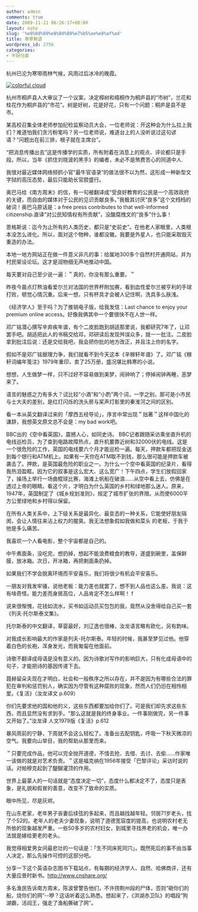 ```yaml
---
author: admin
comments: true
date: 2009-11-21 06:26:17+00:00
layout: note
slug: '%e8%8d%89%e8%8d%89%e7%b5%ae%e8%af%ad'
title: 草草絮语
wordpress_id: 2756
categories:
- 不好归类
---
```


杭州已沦为寒带雨林气候，风雨过后冰冷的晚霞。

[![colorful cloud](http://farm3.static.flickr.com/2782/4111211455_19f4a0125d.jpg)](http://www.flickr.com/photos/lookoo/4111211455/)

杭州市桐庐县人大审议了一个议案，决定樟树和梧桐作为桐庐县的“市树”，兰花和桂花作为桐庐县的“市花”。树是好树，花是好花，只有一个问题：桐庐是县不是市。

某高校召集全体老师参加纪检监察动员大会，一位老师说：开这种会为什么拉上我们？难道怕我们贪污粉笔吗？另一位老师说，难道台上的人没听说过这句谚语？“问题出在前三排，根子就在主席台”。

“把消息传播出去”这是传播学的实质，所有附着在消息上的观点、评论都只是手段。所以，当年《抓住刘晓波的黑手》的编者，未必不是煞费苦心的同道中人. 

我很对最近媒体网络频抓小官“最牛官语录”的做法很不以为然，这形成一种新型文字狱的高压态势，最后只能助长官腔盛行。  

奥巴马给《南方周末》的信，有一句被翻译成“受良好教育的公民是一个高效政府的关键，而自由的媒体对于公民的见识贡献良多。”我极其讨厌“良多”这个文绉绉的破词！奥巴马原话是：a free press contributes to that well-informed citizenship.直译“对公民知情权有所贡献”，没酸腐拽文的“良多”什么事！

恩格斯说：迄今为止所有的人类历史，都只是“史前史”。在他老人家眼里，人类根本没怎么进化。所以，面对这个物种，谁都没辙。我要是外星人，也只能采取毁灭重造的办法。

本地一地方网站正在做一件意义非凡的事：给属地300多个自然村开通网站，并为村民架设论坛。这才是润物细无声地推动中国。 

每天要对自己至少说一遍：＂真的，你没有那么重要。＂

昨夜今晨点灯熬油看爱尔兰对法国的世界杯附加赛，看到血性爱尔兰被亨利的手球打败，顿觉心情沉重。后来一想，只有杯具才会被人记住啊，洗具多么肤浅。 

《经济学人》至于吗？为了推销电子版，给我发信：Last chance to enjoy your premium online access。好像我俩其中一个要很快不在人世一样。

邓广铭潜心撰写辛弃疾年谱，有个二皮脸跑到胡适那里说，我都研究7年了，让邓罢手吧。胡适把此人的书稿交给邓，邓研读后发现舛误众多，就一一批注。二皮脸拿到批注后说：还是交给我吧，我会把你批的地方改正，并且注上你的名字。

假如不是邓广铭据理力争，我们就看不到今天这本《辛稼轩年谱》了。邓广铭《稼轩词编年笺注》1979年重印，卖了25万册，盛况堪比韩寒的小说。

想想，人生做梦一样，只不过好不容易做到美梦，闹钟响了；停掉闹钟再睡，恶梦来了。

语言的魅惑之力有多大？试比较“小酒”和“小酌”两个词，一字之别，那可是小市民与士大夫的差别，是红灯闪烁的洗头房与桨声灯影里的秦淮河之间的区别。

看一本从英文翻译过来的「摩西五经导论」，序言中常出现＂拙著＂这样中国化的谦辞，我想英文原文总不会是：my bad work吧。

BBC出的《空中看英国》，震撼人心，如同史诗。 BBC记者跟随采访乘坐直升机的电线巡检员，为了查到电路故障热点，直升机要靠近树和32000伏的电线。这是一个很危险的工作，英国的电线要六个月才能巡检一遍。每天，押款车都把现金送到每个银行和ATM机上。如果有一天你在ATM取不到钱，那么很可能是押款车被袭击了。押款，是英国最危险的职业之一。为什么一个空中看英国的纪录片，看得我热泪盈眶。因为它的叙事是这么宏大、这么宽广！下午四点，学生们放假回家了，操场上举行一场曲棍球比赛，海滩上帆船在破浪……从空中看上去，仿佛是在透过上帝的眼睛。看这个片，才明白为什么英国的乡村和绿地那么迷人。原来，1947年，英国制定了《城乡规划准则》，规定了城市扩张的界限。从而使6000平方公里绿地和乡村得以保留。 

在所有人类关系中，上下级关系是最异化、最变态的一种关系，它能使好朋友隔阂，会让人情往来沾上权力的腥臭。我无法想象假如我做和菜头 的老板，于我于他是多么痛苦。

我喜欢一个人看电影，整个宇宙都是自己的。

中午煮面条，没吃完，想扔掉，想起不能浪费粮食的教导，遂盛到碗里，盖保鲜膜，放冰箱。次日，开冰箱，再把剩面条扔掉。  

如果我们不学会脱离环境而平安喜乐，我们将很少有机会平安喜乐。

一朋友对我发牢骚，说他老板：能力差也就罢了，想不到人品也这么差。我说：这有啥奇怪。能力差而身居高位，人品肯定不怎么样啊！  f

说来很惭愧，花钱如流水，买书如运动员买包包的我，竟然从没舍得给自己买一套《列夫·托尔斯泰文集》。

托尔斯泰的中文翻译，草婴最好，刘辽逸也很棒，汝龙语言略有欧化，另有韵味。

对我成长影响最大的作家是列夫-托尔斯泰。年轻的时候，我甚至梦见过他。他穿着白色的长袍，浑身发光，而我匍匐在他面前。

诗歌不翻译成母语是没有意义的。因为诗歌对写作的影响巨大，只有化成母语中的句子，才能把诗的基因传递下去。

聂赫留朵夫现在才明白，社会和一般秩序之所以存在，并不是因为有哪些合法的罪犯在审判和惩罚别人，确实因为尽管有这种腐败的现象，然而人们仍旧在相怜相爱。《复活》（汝龙译文 p.609）

你们先要求他的国和他的义，这些东西都要加给你们了。可是我们却先求这些东西，而且显然没有求到手。“那么这就是我的终身事业。一件事刚做完，另一件事又开始了。”汝龙译 人文1979版《复活》p.612 

暴风雨前的宁静，下周就不会这么轻松了。准备出去配钥匙，呼吸一下秋天微凉的空气。我要向山举目，我的帮助从那里而来。  

＂只要完成作品，他可以完全抛开道德，不惜去抢、去借、去讨、去偷……作家唯一该做的就是对艺术负责。＂这是福克纳在1956年接受「巴黎评论」采访时说的话。对帕穆克起到了醍醐灌顶的作用。

世界上最蒙人的一句话就是“态度决定一切”，态度什么都决定不了，态度只是表象，是礼貌和假冒的善意，改变不了致命的实质。

眼中所见，尽是灰烬。

在山东老家，老年男子丧妻后续弦的多起来，而且越找越年轻。邻居71岁老头，找了个52的。老年人的老夫少妻现象，说明了道德宽容度的提高，也说明农村老无所依的现象越发严重。一些50多岁的农村妇女，到城里寻找养老的机会，唯一办法就是嫁给更老的老头。 

我觉得相爱男女间最悲壮的一句话是：「生不同床死同穴」。既然死后的事不由当事人决定，那么先操作可控的这部分吧。

分享一下这个英语杂志图书下载站点，有每期的经济学人、自然、哈佛商评，还有大量应景时新书。http://www.cnshare.org/

多名渔民告诉南方周末，陈波曾警告他们，不许捞荆州段的尸体，否则“砸你们的船，烧你们的网”--咿？这话听着这么熟悉。想起来了，《洪湖赤卫队》的唱段“狗湖霸，活阎王，强走了渔船撕破了网”。









